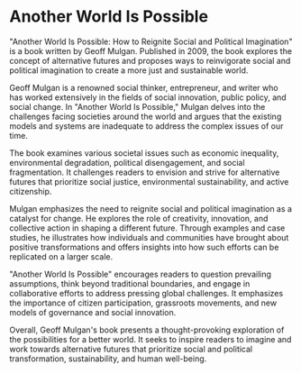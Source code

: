 # Another World Is Possible

"Another World Is Possible: How to Reignite Social and Political Imagination" is a book written by Geoff Mulgan. Published in 2009, the book explores the concept of alternative futures and proposes ways to reinvigorate social and political imagination to create a more just and sustainable world.

Geoff Mulgan is a renowned social thinker, entrepreneur, and writer who has worked extensively in the fields of social innovation, public policy, and social change. In "Another World Is Possible," Mulgan delves into the challenges facing societies around the world and argues that the existing models and systems are inadequate to address the complex issues of our time.

The book examines various societal issues such as economic inequality, environmental degradation, political disengagement, and social fragmentation. It challenges readers to envision and strive for alternative futures that prioritize social justice, environmental sustainability, and active citizenship.

Mulgan emphasizes the need to reignite social and political imagination as a catalyst for change. He explores the role of creativity, innovation, and collective action in shaping a different future. Through examples and case studies, he illustrates how individuals and communities have brought about positive transformations and offers insights into how such efforts can be replicated on a larger scale.

"Another World Is Possible" encourages readers to question prevailing assumptions, think beyond traditional boundaries, and engage in collaborative efforts to address pressing global challenges. It emphasizes the importance of citizen participation, grassroots movements, and new models of governance and social innovation.

Overall, Geoff Mulgan's book presents a thought-provoking exploration of the possibilities for a better world. It seeks to inspire readers to imagine and work towards alternative futures that prioritize social and political transformation, sustainability, and human well-being.
